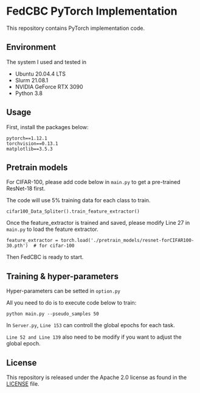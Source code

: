 # FedCBC PyTorch Implementation

This repository contains PyTorch implementation code.

## Environment
The system I used and tested in
- Ubuntu 20.04.4 LTS
- Slurm 21.08.1
- NVIDIA GeForce RTX 3090
- Python 3.8

## Usage
First, install the packages below:
```
pytorch==1.12.1
torchvision==0.13.1
matplotlib==3.5.3
```

## Pretrain models
For CIFAR-100, please add code below in `main.py` to get a pre-trained ResNet-18 first.

The code will use 5% training data for each class to train.
```
cifar100_Data_Spliter().train_feature_extractor()
```
Once the feature_extractor is trained and saved, please modify Line 27 in `main.py` to load the feature extractor.
```angular2html
feature_extractor = torch.load('./pretrain_models/resnet-forCIFAR100-30.pth')  # for cifar-100
```
Then FedCBC is ready to start.

## Training & hyper-parameters

Hyper-parameters can be setted in `option.py`

All you need to do is to execute code below to train:
```
python main.py --pseudo_samples 50
```

In `Server.py`, `Line 153` can controll the global epochs for each task.

`Line 52 and Line 139` also need to be modify if you want to adjust the global epoch.






## License
This repository is released under the Apache 2.0 license as found in the [LICENSE](LICENSE) file.



